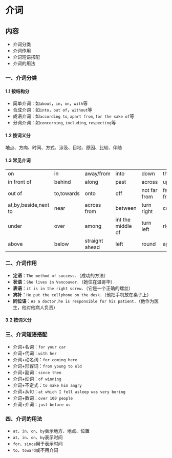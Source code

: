 # 介词

## 内容

- 介词分类
- 介词作用
- 介词短语搭配
- 介词的用法

### 一、介词分类

#### 1.1 按结构分

- 简单介词：如`about`，`in`，`on`，`with`等
- 合成介词：如`into`，`out of`，`without`等
- 成语介词：如`according to`, `apart from`, `for the sake of`等
- 分词介词：如`concerning`, `including`, `respecting`等

#### 1.2 按词义分

地点、方向、时间、方式、涉及、目地、原因、比较、伴随

#### 1.3 常见介词

<table>
    <tr>
        <td>on</td><td>in</td><td>away/from</td><td>into</td><td>down</td><td>through</td>
    </tr>
    <tr>
        <td>in front of</td><td>behind</td><td>along</td><td>past</td><td>across</td><td>up</td>
    </tr>
    <tr>
        <td>out of</td><td>to,towards</td><td>onto</td><td>off</td><td>not far from</td><td>far from</td>
    </tr>
    <tr>
        <td>at,by,beside,next to</td><td>near</td><td>across from</td><td>between</td><td>turn right</td><td>corner</td>
    </tr>
    <tr>
        <td>under</td><td>over</td><td>among</td><td>int the middle of</td><td>turn left</td><td>right</td>
    </tr>
    <tr>
        <td>above</td><td>below</td><td>straight ahead</td><td>left</td><td>round</td><td>against</td>
    </tr>
</table>

### 二、介词作用

- **定语**：`The method of success.`（成功的方法）
- **状语**：`She lives in Vancouver.`（她住在温哥华）
- **表语**：`it is in the right screw.`（它是一个正确的螺丝）
- **宾补**：`He put the cellphone on the desk.`（他把手机放在桌子上）
- **同位语**：`As a doctor,he is responsible for his patient.`（他作为医生，他对他病人负责）

#### 3.2 按词义分

### 三、介词短语搭配

- 介词+名词：`for your car`
- 介词+代词：`with her`
- 介词+动名词：`for coming here`
- 介词+形容词：`from young to old`
- 介词+副词：`since then`
- 介词+动词：`of winning`
- 介词+不定式：`to make him angry`
- 介词+从句：`at which I fell asleep was very boring`
- 介词+数词：`over 100 people`
- 介词+介词：`just before us`

### 四、介词的用法

- `at`、`in`、`on`、`by`表示地方、地点、位置
- `at`、`in`、`on`、`by`表示时间
- `for`、`since`用于表示时间
- `to`、`toward`或不用介词
